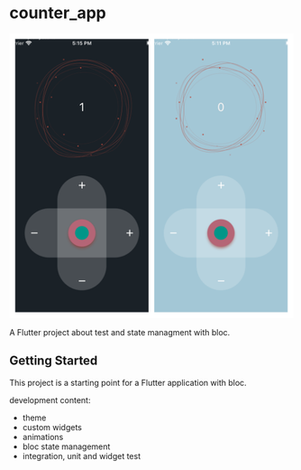 # counter_app

![Project!](counter_pic.png)

A Flutter project about test and state managment with bloc.

## Getting Started

This project is a starting point for a Flutter application with bloc.

development content:

- theme
- custom widgets
- animations
- bloc state management 
- integration, unit and widget test

